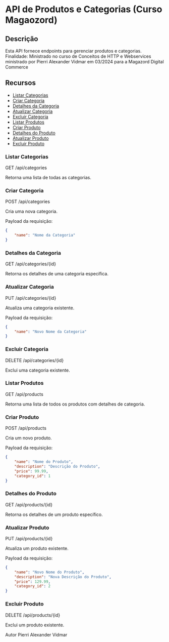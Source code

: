 # API de Produtos e Categorias (Curso Magaozord)

## Descrição
Esta API fornece endpoints para gerenciar produtos e categorias.
Finalidade: Ministrado no curso de Conceitos de HTTP e Webservices ministrado por Pierri Alexander Vidmar em 03/2024 para a Magazord Digital Commerce

## Recursos

- [Listar Categorias](#listar-categorias)
- [Criar Categoria](#criar-categoria)
- [Detalhes da Categoria](#detalhes-da-categoria)
- [Atualizar Categoria](#atualizar-categoria)
- [Excluir Categoria](#excluir-categoria)
- [Listar Produtos](#listar-produtos)
- [Criar Produto](#criar-produto)
- [Detalhes do Produto](#detalhes-do-produto)
- [Atualizar Produto](#atualizar-produto)
- [Excluir Produto](#excluir-produto)



### Listar Categorias
GET /api/categories

Retorna uma lista de todas as categorias.



### Criar Categoria
POST /api/categories

Cria uma nova categoria.

Payload da requisição:

```json
{
    "name": "Nome da Categoria"
}
```



### Detalhes da Categoria
GET /api/categories/{id}

Retorna os detalhes de uma categoria específica.



### Atualizar Categoria
PUT /api/categories/{id}

Atualiza uma categoria existente.

Payload da requisição:

```json
{
    "name": "Novo Nome da Categoria"
}
```


### Excluir Categoria
DELETE /api/categories/{id}

Exclui uma categoria existente.



### Listar Produtos
GET /api/products

Retorna uma lista de todos os produtos com detalhes de categoria.


### Criar Produto
POST /api/products

Cria um novo produto.

Payload da requisição:

```json
{
    "name": "Nome do Produto",
    "description": "Descrição do Produto",
    "price": 99.99,
    "category_id": 1
}
```

### Detalhes do Produto
GET /api/products/{id}

Retorna os detalhes de um produto específico.


### Atualizar Produto
PUT /api/products/{id}

Atualiza um produto existente.

Payload da requisição:

```json
{
    "name": "Novo Nome do Produto",
    "description": "Nova Descrição do Produto",
    "price": 129.99,
    "category_id": 2
}
```

### Excluir Produto
DELETE /api/products/{id}

Exclui um produto existente.

Autor
Pierri Alexander Vidmar
